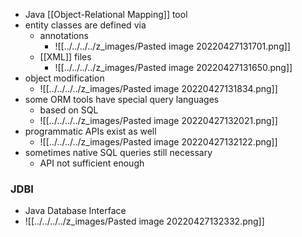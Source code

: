 + Java [[Object-Relational Mapping]] tool
+ entity classes are defined via
	+ annotations
		+ ![[../../../../z_images/Pasted image 20220427131701.png]]
	+ [[XML]] files
		+ ![[../../../../z_images/Pasted image 20220427131650.png]]
+ object modification
	+ ![[../../../../z_images/Pasted image 20220427131834.png]]
+ some ORM tools have special query languages
	+ based on SQL
	+ ![[../../../../z_images/Pasted image 20220427132021.png]]
+ programmatic APIs exist as well
	+ ![[../../../../z_images/Pasted image 20220427132122.png]]
+ sometimes native SQL queries still necessary
	+ API not sufficient enough

### JDBI
+ Java Database Interface
+ ![[../../../../z_images/Pasted image 20220427132332.png]]